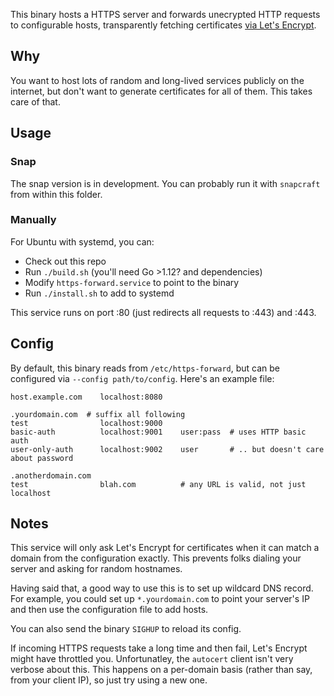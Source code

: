 This binary hosts a HTTPS server and forwards unecrypted HTTP requests to configurable hosts, transparently fetching certificates [via Let's Encrypt](https://godoc.org/golang.org/x/crypto/acme/autocert).

## Why

You want to host lots of random and long-lived services publicly on the internet, but don't want to generate certificates for all of them.
This takes care of that.

## Usage

### Snap

The snap version is in development.
You can probably run it with `snapcraft` from within this folder.

### Manually

For Ubuntu with systemd, you can:

* Check out this repo
* Run `./build.sh` (you'll need Go >1.12? and dependencies)
* Modify `https-forward.service` to point to the binary
* Run `./install.sh` to add to systemd

This service runs on port :80 (just redirects all requests to :443) and :443.

## Config

By default, this binary reads from `/etc/https-forward`, but can be configured via `--config path/to/config`.
Here's an example file:

```
host.example.com    localhost:8080

.yourdomain.com  # suffix all following
test                localhost:9000
basic-auth          localhost:9001    user:pass  # uses HTTP basic auth
user-only-auth      localhost:9002    user       # .. but doesn't care about password

.anotherdomain.com
test                blah.com          # any URL is valid, not just localhost
```

## Notes

This service will only ask Let's Encrypt for certificates when it can match a domain from the configuration exactly.
This prevents folks dialing your server and asking for random hostnames.

Having said that, a good way to use this is to set up wildcard DNS record.
For example, you could set up `*.yourdomain.com` to point your server's IP and then use the configuration file to add hosts.

You can also send the binary `SIGHUP` to reload its config.

If incoming HTTPS requests take a long time and then fail, Let's Encrypt might have throttled you.
Unfortunatley, the `autocert` client isn't very verbose about this.
This happens on a per-domain basis (rather than say, from your client IP), so just try using a new one.
